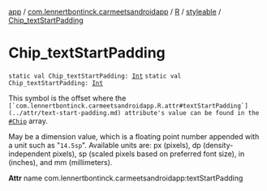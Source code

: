 [app](../../../index.md) / [com.lennertbontinck.carmeetsandroidapp](../../index.md) / [R](../index.md) / [styleable](index.md) / [Chip_textStartPadding](./-chip_text-start-padding.md)

# Chip_textStartPadding

`static val Chip_textStartPadding: `[`Int`](https://kotlinlang.org/api/latest/jvm/stdlib/kotlin/-int/index.html)
`static val Chip_textStartPadding: `[`Int`](https://kotlinlang.org/api/latest/jvm/stdlib/kotlin/-int/index.html)

This symbol is the offset where the ``[`com.lennertbontinck.carmeetsandroidapp.R.attr#textStartPadding`](../attr/text-start-padding.md) attribute's value can be found in the ``[`#Chip`](-chip.md) array.

May be a dimension value, which is a floating point number appended with a unit such as "`14.5sp`". Available units are: px (pixels), dp (density-independent pixels), sp (scaled pixels based on preferred font size), in (inches), and mm (millimeters).

**Attr**
name com.lennertbontinck.carmeetsandroidapp:textStartPadding

